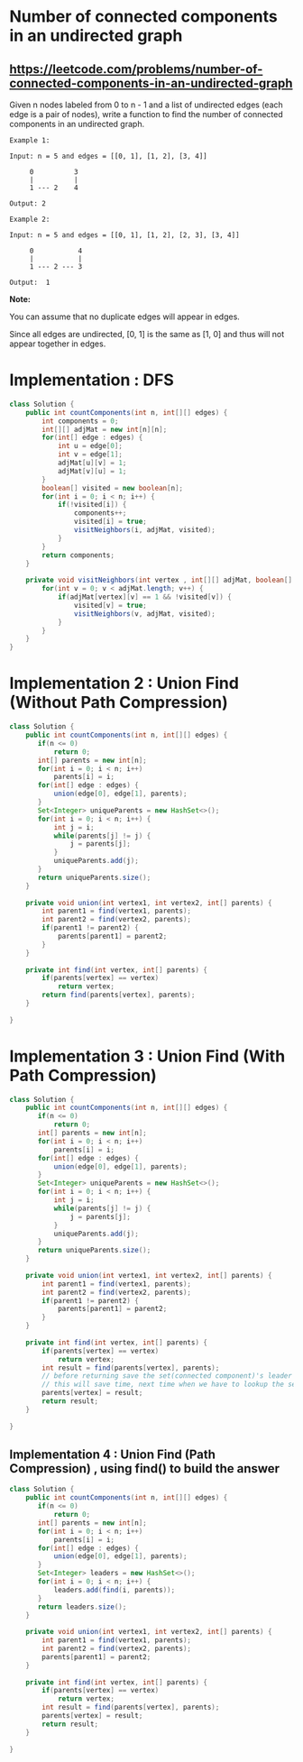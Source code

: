 # Number of connected components in an undirected graph
## https://leetcode.com/problems/number-of-connected-components-in-an-undirected-graph

Given n nodes labeled from 0 to n - 1 and a list of undirected edges (each edge is a pair of nodes), write a function to find the number of connected components in an undirected graph.

```
Example 1:

Input: n = 5 and edges = [[0, 1], [1, 2], [3, 4]]

     0          3
     |          |
     1 --- 2    4 

Output: 2

Example 2:

Input: n = 5 and edges = [[0, 1], [1, 2], [2, 3], [3, 4]]

     0           4
     |           |
     1 --- 2 --- 3

Output:  1
```

**Note:**

You can assume that no duplicate edges will appear in edges. 

Since all edges are undirected, [0, 1] is the same as [1, 0] and thus will not appear together in edges.

# Implementation : DFS
```java
class Solution {
    public int countComponents(int n, int[][] edges) {
        int components = 0;
        int[][] adjMat = new int[n][n];
        for(int[] edge : edges) {
            int u = edge[0];
            int v = edge[1];
            adjMat[u][v] = 1;
            adjMat[v][u] = 1;
        }
        boolean[] visited = new boolean[n];
        for(int i = 0; i < n; i++) {
            if(!visited[i]) {
                components++;
                visited[i] = true;
                visitNeighbors(i, adjMat, visited);
            }
        }
        return components;
    }
    
    private void visitNeighbors(int vertex , int[][] adjMat, boolean[] visited) {
        for(int v = 0; v < adjMat.length; v++) {
            if(adjMat[vertex][v] == 1 && !visited[v]) {
                visited[v] = true;
                visitNeighbors(v, adjMat, visited);
            }
        }
    }
}
```

# Implementation 2 : Union Find (Without Path Compression)
```java
class Solution {
    public int countComponents(int n, int[][] edges) {
       if(n <= 0)
           return 0;
       int[] parents = new int[n];
       for(int i = 0; i < n; i++)
           parents[i] = i;
       for(int[] edge : edges) {
           union(edge[0], edge[1], parents);
       } 
       Set<Integer> uniqueParents = new HashSet<>(); 
       for(int i = 0; i < n; i++) {
           int j = i;
           while(parents[j] != j) {
               j = parents[j];
           }
           uniqueParents.add(j);
       } 
       return uniqueParents.size(); 
    }
    
    private void union(int vertex1, int vertex2, int[] parents) {
        int parent1 = find(vertex1, parents);
        int parent2 = find(vertex2, parents);
        if(parent1 != parent2) {
            parents[parent1] = parent2;
        }
    }
    
    private int find(int vertex, int[] parents) {
        if(parents[vertex] == vertex)
            return vertex;
        return find(parents[vertex], parents);
    }
    
}
```

# Implementation 3 : Union Find (With Path Compression)
```java
class Solution {
    public int countComponents(int n, int[][] edges) {
       if(n <= 0)
           return 0;
       int[] parents = new int[n];
       for(int i = 0; i < n; i++)
           parents[i] = i;
       for(int[] edge : edges) {
           union(edge[0], edge[1], parents);
       } 
       Set<Integer> uniqueParents = new HashSet<>(); 
       for(int i = 0; i < n; i++) {
           int j = i;
           while(parents[j] != j) {
               j = parents[j];
           }
           uniqueParents.add(j);
       } 
       return uniqueParents.size(); 
    }
    
    private void union(int vertex1, int vertex2, int[] parents) {
        int parent1 = find(vertex1, parents);
        int parent2 = find(vertex2, parents);
        if(parent1 != parent2) {
            parents[parent1] = parent2;
        }
    }
    
    private int find(int vertex, int[] parents) {
        if(parents[vertex] == vertex)
            return vertex;
        int result = find(parents[vertex], parents);
        // before returning save the set(connected component)'s leader node id
        // this will save time, next time when we have to lookup the set's leader node
        parents[vertex] = result; 
        return result;
    }
    
}
```

## Implementation 4 : Union Find (Path Compression) , using find() to build the answer
```java
class Solution {
    public int countComponents(int n, int[][] edges) {
       if(n <= 0)
           return 0;
       int[] parents = new int[n];
       for(int i = 0; i < n; i++)
           parents[i] = i;
       for(int[] edge : edges) {
           union(edge[0], edge[1], parents);
       } 
       Set<Integer> leaders = new HashSet<>(); 
       for(int i = 0; i < n; i++) {
           leaders.add(find(i, parents));
       } 
       return leaders.size(); 
    }
    
    private void union(int vertex1, int vertex2, int[] parents) {
        int parent1 = find(vertex1, parents);
        int parent2 = find(vertex2, parents);
        parents[parent1] = parent2;
    }
    
    private int find(int vertex, int[] parents) {
        if(parents[vertex] == vertex)
            return vertex;
        int result = find(parents[vertex], parents);
        parents[vertex] = result;
        return result;
    }
    
}
```


